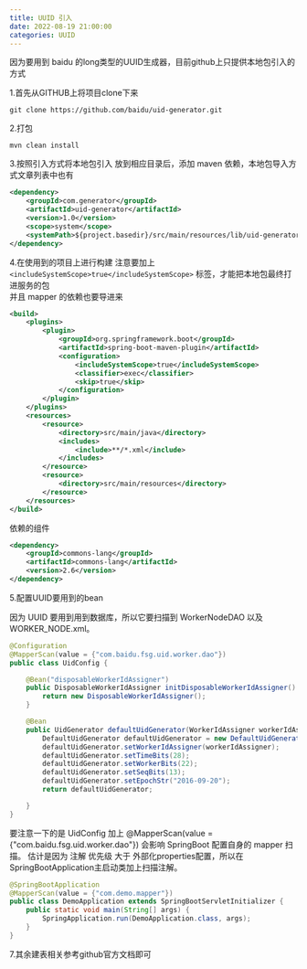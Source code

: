 ```yaml
---
title: UUID 引入
date: 2022-08-19 21:00:00
categories: UUID
---
```


因为要用到 baidu 的long类型的UUID生成器，目前github上只提供本地包引入的方式

1.首先从GITHUB上将项目clone下来
```shell
git clone https://github.com/baidu/uid-generator.git
```

2.打包
```shell
mvn clean install
```

3.按照引入方式将本地包引入
放到相应目录后，添加 maven 依赖，本地包导入方式文章列表中也有
```xml
<dependency>
    <groupId>com.generator</groupId>
    <artifactId>uid-generator</artifactId>
    <version>1.0</version>
    <scope>system</scope>
    <systemPath>${project.basedir}/src/main/resources/lib/uid-generator-1.0.0-SNAPSHOT.jar</systemPath>
</dependency>
```

4.在使用到的项目上进行构建
注意要加上 `<includeSystemScope>true</includeSystemScope>` 标签，才能把本地包最终打进服务的包  
并且 mapper 的依赖也要导进来
```xml
<build>
    <plugins>
        <plugin>
            <groupId>org.springframework.boot</groupId>
            <artifactId>spring-boot-maven-plugin</artifactId>
            <configuration>
                <includeSystemScope>true</includeSystemScope>
                <classifier>exec</classifier>
                <skip>true</skip>
            </configuration>
        </plugin>
    </plugins>
    <resources>
        <resource>
            <directory>src/main/java</directory>
            <includes>
                <include>**/*.xml</include>
            </includes>
        </resource>
        <resource>
            <directory>src/main/resources</directory>
        </resource>
    </resources>
</build>
```

依赖的组件
```xml
<dependency>
    <groupId>commons-lang</groupId>
    <artifactId>commons-lang</artifactId>
    <version>2.6</version>
</dependency>
```

5.配置UUID要用到的bean

因为 UUID 要用到用到数据库，所以它要扫描到 WorkerNodeDAO 以及 WORKER_NODE.xml。

```java
@Configuration
@MapperScan(value = {"com.baidu.fsg.uid.worker.dao"})
public class UidConfig {

    @Bean("disposableWorkerIdAssigner")
    public DisposableWorkerIdAssigner initDisposableWorkerIdAssigner() {
        return new DisposableWorkerIdAssigner();
    }

    @Bean
    public UidGenerator defaultUidGenerator(WorkerIdAssigner workerIdAssigner) {
        DefaultUidGenerator defaultUidGenerator = new DefaultUidGenerator();
        defaultUidGenerator.setWorkerIdAssigner(workerIdAssigner);
        defaultUidGenerator.setTimeBits(28);
        defaultUidGenerator.setWorkerBits(22);
        defaultUidGenerator.setSeqBits(13);
        defaultUidGenerator.setEpochStr("2016-09-20");
        return defaultUidGenerator;

    }
}
```

要注意一下的是 UidConfig 加上 @MapperScan(value = {"com.baidu.fsg.uid.worker.dao"}) 会影响 SpringBoot 配置自身的 mapper 扫描。
估计是因为 注解 优先级 大于 外部化properties配置，所以在SpringBootApplication主启动类加上扫描注解。
```java
@SpringBootApplication
@MapperScan(value = {"com.demo.mapper"})
public class DemoApplication extends SpringBootServletInitializer {
    public static void main(String[] args) {
        SpringApplication.run(DemoApplication.class, args);
    }
}
```

7.其余建表相关参考github官方文档即可
